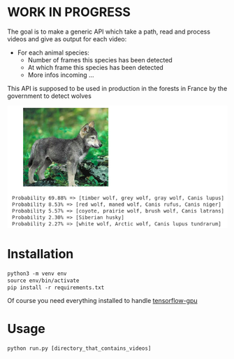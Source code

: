 # WORK IN PROGRESS

The goal is to make a generic API which take a path, read and process videos and give as output for each video:
 - For each animal species:
    - Number of frames this species has been detected
    - At which frame this species has been detected
    - More infos incoming ... 

This API is supposed to be used in production in the forests in France by the government to detect wolves

<img src="docs/images/wolfy.png">

# Installation

```
python3 -m venv env
source env/bin/activate
pip install -r requirements.txt
```

Of course you need everything installed to handle [tensorflow-gpu](https://www.tensorflow.org/install/gpu)

# Usage

```
python run.py [directory_that_contains_videos]
```